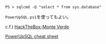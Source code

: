 ```
PS > sqlcmd -Q "select * from sys.database"
```

`PowerUpSQL.ps1`を使ってもよい。

c.f.) [HackTheBox-Monte Verde](https://youtu.be/HTJjPZvOtJ4?t=1757)

[PowerUpSQL cheat sheet](https://github.com/tacom6/PowerUpSQL/blob/master/PowerUpSQL-CheatSheet.md)
